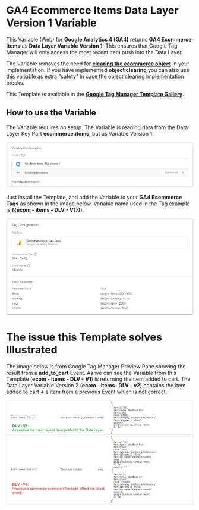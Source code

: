 # GA4 Ecommerce Items Data Layer Version 1 Variable 
This Variable (Web) for **Google Analytics 4 (GA4)** returns **GA4 Ecommerce Items** as **Data Layer Variable Version 1**. This ensures that Google Tag Manager will only access the most recent Item push into the Data Layer.

The Variable removes the need for **[clearing the ecommerce object](https://developers.google.com/tag-manager/ecommerce-ga4#clearing_the_ecommerce_object)** in your implementation. If you have implemented **object clearing** you can also use this variable as extra "safety" in case the object clearing implementation breaks.

This Template is available in the [**Google Tag Manager Template Gallery**](https://tagmanager.google.com/gallery/#/owners/gtm-templates-knowit-experience/templates/gtm-ga4-ecom-items-dlv-version-1-variable).

## How to use the Variable
The Variable requires no setup. The Variable is reading data from the Data Layer Key Part **ecommerce.items**, but as Variable Version 1.

![GA4 Ecommmerce Items Data Layer Version 1 Variable](https://github.com/gtm-templates-knowit-experience/gtm-ga4-ecom-items-dlv-version-1-variable/blob/main/images/ga4-ecom-items-dlv-version-1-variable.png)

Just install the Template, and add the Variable to your **GA4 Ecommerce Tags** as shown in the image below. Variable name used in the Tag example is **{{ecom - items - DLV - V1}}**).

![GA4 Ecommerce Tag with Variable](https://github.com/gtm-templates-knowit-experience/gtm-ga4-ecom-items-dlv-version-1-variable/blob/main/images/ga4-example-setup.png)

# The issue this Template solves Illustrated
The image below is from Google Tag Manager Preview Pane showing the result from a **add_to_cart** Event. As we can see the Variable from this Template (**ecom - items - DLV - V1**) is returning the item added to cart. The Data Layer Variable Version 2 (**ecom - items- DLV - v2**) contains the item added to cart **+** a item from a previous Event which is not correct.

![The issue solved illustrated](https://github.com/gtm-templates-knowit-experience/gtm-ga4-ecom-items-dlv-version-1-variable/blob/main/images/varible-example-demonstrating-dlv-v1-vs-v2.png)

